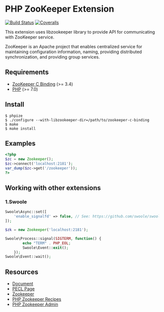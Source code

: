 # PHP ZooKeeper Extension

[![Build Status](https://img.shields.io/travis/php-zookeeper/php-zookeeper/master.svg?style=flat-square)](https://travis-ci.org/php-zookeeper/php-zookeeper)
[![Coveralls](https://img.shields.io/coveralls/php-zookeeper/php-zookeeper.svg?style=flat-square)](https://coveralls.io/r/php-zookeeper/php-zookeeper?branch=master)

This extension uses libzookeeper library to provide API for communicating with
ZooKeeper service.

ZooKeeper is an Apache project that enables centralized service for maintaining
configuration information, naming, providing distributed synchronization, and
providing group services.



## Requirements

- [ZooKeeper C Binding](https://zookeeper.apache.org/) (>= 3.4)
- [PHP](http://www.php.net/) (>= 7.0)



## Install

```shell
$ phpize
$ ./configure --with-libzookeeper-dir=/path/to/zookeeper-c-binding
$ make
$ make install
```



## Examples

```php
<?php
$zc = new Zookeeper();
$zc->connect('localhost:2181');
var_dump($zc->get('/zookeeper'));
?>
```



## Working with other extensions

### 1.Swoole

```php
Swoole\Async::set([
    'enable_signalfd' => false, // See: https://github.com/swoole/swoole-src/issues/302
]);

$zk = new Zookeeper('localhost:2181');

Swoole\Process::signal(SIGTERM, function() {
        echo "TERM" . PHP_EOL;
        Swoole\Event::exit();
    });
Swoole\Event::wait();
```



## Resources

- [Document](https://secure.php.net/manual/en/book.zookeeper.php)
- [PECL Page](https://pecl.php.net/package/zookeeper)
- [Zookeeper](https://zookeeper.apache.org/)
- [PHP Zookeeper Recipes](https://github.com/Gutza/php-zookeeper-recipes)
- [PHP Zookeeper Admin](https://github.com/Timandes/zookeeper-admin)

